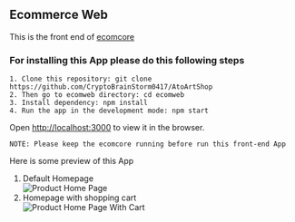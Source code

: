 ## Ecommerce Web

This is the front end of [ecomcore](https://github.com/CryptoBrainStorm0417/AtoArtShop)

### For installing this App please do this following steps

`1. Clone this repository: git clone https://github.com/CryptoBrainStorm0417/AtoArtShop`<br />
`2. Then go to ecomweb directory: cd ecomweb`<br />
`3. Install dependency: npm install`<br />
`4. Run the app in the development mode: npm start`<br />

Open [http://localhost:3000](http://localhost:3000) to view it in the browser.<br />

`NOTE: Please keep the ecomcore running before run this front-end App`

Here is some preview of this App<br />
1. Default Homepage<br />
![Product Home Page](https://drive.google.com/uc?export=view&id=15OQk7ay5g7BvqsZpQPrZ_6F7dY7pkYhr)<br />
2. Homepage with shopping cart<br />
![Product Home Page With Cart](https://drive.google.com/uc?export=view&id=1AB2uRNS4OnmWWx4szwQsqa1hUIA4PnN-)
